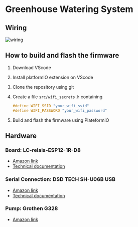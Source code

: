 # Greenhouse Watering System

## Wiring

![wiring](http://www.plantuml.com/plantuml/proxy?cache=no&src=https://raw.githubusercontent.com/terrydervaux/greenhouse-watering-system/master/doc/wiring.iuml)

## How to build and flash the firmware

1. Download VScode
1. Install platformIO extension on VScode
1. Clone the repository using git
1. Create a file ``src/wifi_secrets.h`` containing

    ```cpp
    #define WIFI_SSID "your_wifi_ssid"
    #define WIFI_PASSWORD "your_wifi_password"
    ```

1. Build and flash the firmware using PlateformIO

## Hardware

### Board: LC-relais-ESP12-1R-D8

- [Amazon link](https://www.amazon.fr/dp/B083QJPTVK?psc=1&ref=ppx_yo2ov_dt_b_product_details)
- [Technical documentation](http://www.chinalctech.com/m/view.php?aid=479)

### Serial Connection: DSD TECH SH-U06B USB

- [Amazon link](https://www.amazon.fr/dp/B09PYQL5J6?psc=1&ref=ppx_yo2ov_dt_b_product_details)
- [Technical documentation](https://tasmota.github.io/docs/Getting-Started/#serial-connection)

### Pump: Grothen G328

- [Amazon link](https://www.amazon.fr/dp/B07XMPNB1T?psc=1&ref=ppx_yo2ov_dt_b_product_details)
